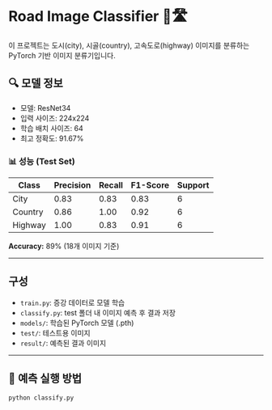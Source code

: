 # Road Image Classifier 🚗🛣️

이 프로젝트는 도시(city), 시골(country), 고속도로(highway) 이미지를 분류하는 PyTorch 기반 이미지 분류기입니다.

## 🔍 모델 정보
- 모델: ResNet34
- 입력 사이즈: 224x224
- 학습 배치 사이즈: 64
- 최고 정확도: 91.67%

### 📊 성능 (Test Set)
| Class    | Precision | Recall | F1-Score | Support |
|----------|-----------|--------|----------|---------|
| City     | 0.83      | 0.83   | 0.83     | 6       |
| Country  | 0.86      | 1.00   | 0.92     | 6       |
| Highway  | 1.00      | 0.83   | 0.91     | 6       |

**Accuracy:** 89% (18개 이미지 기준)

---

## 구성
- `train.py`: 증강 데이터로 모델 학습
- `classify.py`: test 폴더 내 이미지 예측 후 결과 저장
- `models/`: 학습된 PyTorch 모델 (.pth)
- `test/`: 테스트용 이미지
- `result/`: 예측된 결과 이미지

---

## 🧪 예측 실행 방법

```bash
python classify.py

